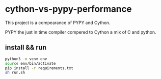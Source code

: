 # cython-vs-pypy-performance

This project is a compearance of PYPY and Cython. 

PYPY the just in time compiler compered to Cython a mix of C and python.  


## install && run

```bash
python3 -m venv env
source env/bin/activate
pip install -r requirements.txt
sh run.sh
```